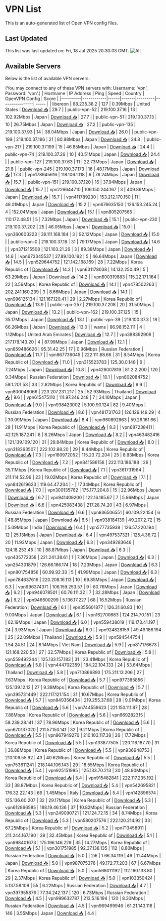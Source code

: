 # VPN List

This is an auto-generated list of Open VPN config files.

## Last Updated

This list was last updated on: Fri, 18 Jul 2025 20:30:03 GMT.
![Alt](https://repobeats.axiom.co/api/embed/186b98318ef1479477931607c1ad7d823f12451f.svg "Repobeats analytics image")

## Available Servers

Below is the list of available VPN servers:

(You may connect to any of these VPN servers with: Username: 'vpn', Password: 'vpn'.)
| Hostname | IP Address | Ping | Speed | Country | OpenVPN Config | Score |
|----------|------------|------|-------|---------|----------------| ----- |
| libereon | 68.235.38.2 | 127 | 0.39Mbps | United States | [Download 📥](./configs/server_0_US.ovpn) | 29.7 |
| public-vpn-52 | 219.100.37.16 | 13 | 102.92Mbps | Japan | [Download 📥](./configs/server_1_JP.ovpn) | 27.7 |
| public-vpn-51 | 219.100.37.13 | 10 | 26.75Mbps | Japan | [Download 📥](./configs/server_2_JP.ovpn) | 27.2 |
| public-vpn-135 | 219.100.37.93 | 14 | 38.04Mbps | Japan | [Download 📥](./configs/server_3_JP.ovpn) | 26.0 |
| public-vpn-199 | 219.100.37.196 | 21 | 80.98Mbps | Japan | [Download 📥](./configs/server_4_JP.ovpn) | 24.8 |
| public-vpn-217 | 219.100.37.199 | 15 | 46.85Mbps | Japan | [Download 📥](./configs/server_5_JP.ovpn) | 24.4 |
| public-vpn-74 | 219.100.37.26 | 10 | 40.51Mbps | Japan | [Download 📥](./configs/server_6_JP.ovpn) | 24.4 |
| public-vpn-127 | 219.100.37.63 | 11 | 22.73Mbps | Japan | [Download 📥](./configs/server_7_JP.ovpn) | 21.8 |
| public-vpn-245 | 219.100.37.173 | 16 | 48.17Mbps | Japan | [Download 📥](./configs/server_8_JP.ovpn) | 17.3 |
| vpn178945616 | 118.106.1.118 | 6 | 78.24Mbps | Japan | [Download 📥](./configs/server_9_JP.ovpn) | 15.7 |
| public-vpn-151 | 219.100.37.120 | 16 | 37.94Mbps | Japan | [Download 📥](./configs/server_10_JP.ovpn) | 15.7 |
| vpn226644710 | 106.150.244.167 | 3 | 409.89Mbps | Japan | [Download 📥](./configs/server_11_JP.ovpn) | 15.7 |
| vpn411789230 | 153.212.170.150 | 11 | 48.01Mbps | Japan | [Download 📥](./configs/server_12_JP.ovpn) | 15.2 |
| vpn676635150 | 126.153.245.24 | 4 | 152.04Mbps | Japan | [Download 📥](./configs/server_13_JP.ovpn) | 15.1 |
| vpn805207565 | 110.172.48.51 | 5 | 7.32Mbps | Japan | [Download 📥](./configs/server_14_JP.ovpn) | 15.1 |
| public-vpn-230 | 219.100.37.202 | 25 | 46.05Mbps | Japan | [Download 📥](./configs/server_15_JP.ovpn) | 15.0 |
| vpn360603223 | 39.111.168.184 | 3 | 92.12Mbps | Japan | [Download 📥](./configs/server_16_JP.ovpn) | 15.0 |
| public-vpn-0 | 219.100.37.18 | 31 | 79.17Mbps | Japan | [Download 📥](./configs/server_17_JP.ovpn) | 14.6 |
| vpn371215508 | 121.103.21.26 | 3 | 89.38Mbps | Japan | [Download 📥](./configs/server_18_JP.ovpn) | 14.6 |
| vpn673345537 | 27.89.100.192 | 5 | 46.64Mbps | Japan | [Download 📥](./configs/server_19_JP.ovpn) | 14.5 |
| vpn529644752 | 121.142.168.169 | 28 | 7.22Mbps | Korea Republic of | [Download 📥](./configs/server_20_KR.ovpn) | 14.2 |
| vpn631178038 | 14.132.250.49 | 5 | 63.29Mbps | Japan | [Download 📥](./configs/server_21_JP.ovpn) | 14.2 |
| vpn800319883 | 115.22.171.164 | 22 | 3.56Mbps | Korea Republic of | [Download 📥](./configs/server_22_KR.ovpn) | 14.1 |
| vpn478502263 | 202.241.160.239 | 3 | 8.66Mbps | Japan | [Download 📥](./configs/server_23_JP.ovpn) | 14.1 |
| vpn996125134 | 121.167.120.41 | 29 | 2.27Mbps | Korea Republic of | [Download 📥](./configs/server_24_KR.ovpn) | 13.9 |
| public-vpn-257 | 219.100.37.208 | 20 | 31.50Mbps | Japan | [Download 📥](./configs/server_25_JP.ovpn) | 13.2 |
| public-vpn-162 | 219.100.37.125 | 15 | 35.17Mbps | Japan | [Download 📥](./configs/server_26_JP.ovpn) | 13.1 |
| public-vpn-39 | 219.100.37.3 | 18 | 66.26Mbps | Japan | [Download 📥](./configs/server_27_JP.ovpn) | 13.0 |
| wams | 86.98.152.111 | 4 | 1.12Mbps | United Arab Emirates | [Download 📥](./configs/server_28_AE.ovpn) | 12.7 |
| vpn388392909 | 217.178.143.20 | 4 | 87.99Mbps | Japan | [Download 📥](./configs/server_29_JP.ovpn) | 12.1 |
| vpn859486626 | 95.31.42.25 | 17 | 0.96Mbps | Russian Federation | [Download 📥](./configs/server_30_RU.ovpn) | 11.7 |
| vpn867736045 | 222.111.88.66 | 31 | 8.54Mbps | Korea Republic of | [Download 📥](./configs/server_31_KR.ovpn) | 11.0 |
| vpn315523783 | 125.30.0.148 | 6 | 7.24Mbps | Japan | [Download 📥](./configs/server_32_JP.ovpn) | 10.8 |
| vpn429007819 | 81.2.2.200 | 120 | 9.34Mbps | Russian Federation | [Download 📥](./configs/server_33_RU.ovpn) | 10.1 |
| vpn802084752 | 59.1.201.53 | 33 | 2.82Mbps | Korea Republic of | [Download 📥](./configs/server_34_KR.ovpn) | 9.9 |
| vpn800048066 | 223.207.231.217 | 25 | 52.93Mbps | Thailand | [Download 📥](./configs/server_35_TH.ovpn) | 9.6 |
| vpn615475110 | 111.97.246.248 | 7 | 34.10Mbps | Japan | [Download 📥](./configs/server_36_JP.ovpn) | 9.0 |
| vpn938423002 | 5.100.90.124 | 82 | 9.40Mbps | Russian Federation | [Download 📥](./configs/server_37_RU.ovpn) | 8.6 |
| vpn481731763 | 126.129.149.29 | 4 | 30.09Mbps | Japan | [Download 📥](./configs/server_38_JP.ovpn) | 8.4 |
| vpn960892863 | 59.26.161.66 | 28 | 11.91Mbps | Korea Republic of | [Download 📥](./configs/server_39_KR.ovpn) | 8.3 |
| vpn687238411 | 42.125.187.241 | 8 | 8.26Mbps | Japan | [Download 📥](./configs/server_40_JP.ovpn) | 8.2 |
| vpn463482416 | 121.139.109.120 | 31 | 29.84Mbps | Korea Republic of | [Download 📥](./configs/server_41_KR.ovpn) | 8.0 |
| vpn318363507 | 222.102.88.20 | 29 | 8.44Mbps | Korea Republic of | [Download 📥](./configs/server_42_KR.ovpn) | 7.3 |
| vpn160972052 | 115.23.72.204 | 25 | 8.83Mbps | Korea Republic of | [Download 📥](./configs/server_43_KR.ovpn) | 7.2 |
| vpn841586158 | 222.113.186.188 | 29 | 35.11Mbps | Korea Republic of | [Download 📥](./configs/server_44_KR.ovpn) | 7.1 |
| vpn361731964 | 211.114.52.99 | 23 | 19.02Mbps | Korea Republic of | [Download 📥](./configs/server_45_KR.ovpn) | 7.1 |
| vpn842619623 | 119.64.47.204 | - | 17.34Mbps | Korea Republic of | [Download 📥](./configs/server_46_KR.ovpn) | 7.0 |
| vpn300135762 | 175.177.204.8 | 15 | 22.96Mbps | Japan | [Download 📥](./configs/server_47_JP.ovpn) | 6.7 |
| vpn941409200 | 122.16.185.67 | 7 | 5.96Mbps | Japan | [Download 📥](./configs/server_48_JP.ovpn) | 6.6 |
| vpn425083438 | 217.28.74.20 | 43 | 6.97Mbps | Russian Federation | [Download 📥](./configs/server_49_RU.ovpn) | 6.6 |
| vpn936506551 | 60.109.22.154 | 6 | 48.85Mbps | Japan | [Download 📥](./configs/server_50_JP.ovpn) | 6.5 |
| vpn938184139 | 49.207.2.72 | 15 | 5.09Mbps | India | [Download 📥](./configs/server_51_IN.ovpn) | 6.4 |
| vpn577735938 | 126.57.220.194 | 12 | 25.13Mbps | Japan | [Download 📥](./configs/server_52_JP.ovpn) | 6.4 |
| vpn497537321 | 125.4.36.72 | 20 | 11.93Mbps | Japan | [Download 📥](./configs/server_53_JP.ovpn) | 6.3 |
| vpn349283646 | 124.18.253.45 | 10 | 88.87Mbps | Japan | [Download 📥](./configs/server_54_JP.ovpn) | 6.3 |
| vpn435772358 | 221.241.38.61 | 1 | 7.36Mbps | Japan | [Download 📥](./configs/server_55_JP.ovpn) | 6.3 |
| vpn254301879 | 126.66.166.174 | 18 | 7.23Mbps | Japan | [Download 📥](./configs/server_56_JP.ovpn) | 6.3 |
| vpn801754856 | 60.99.92.33 | 5 | 41.99Mbps | Japan | [Download 📥](./configs/server_57_JP.ovpn) | 6.3 |
| vpn784637616 | 220.208.16.113 | 10 | 69.85Mbps | Japan | [Download 📥](./configs/server_58_JP.ovpn) | 6.3 |
| vpn996374371 | 106.159.253.57 | 9 | 80.76Mbps | Japan | [Download 📥](./configs/server_59_JP.ovpn) | 6.2 |
| vpn946078501 | 60.76.111.32 | 7 | 32.28Mbps | Japan | [Download 📥](./configs/server_60_JP.ovpn) | 6.2 |
| vpn946600299 | 5.136.17.227 | 68 | 16.52Mbps | Russian Federation | [Download 📥](./configs/server_61_RU.ovpn) | 6.1 |
| vpn355601877 | 126.31.60.83 | 10 | 9.00Mbps | Japan | [Download 📥](./configs/server_62_JP.ovpn) | 6.1 |
| vpn162700683 | 124.214.70.151 | 23 | 62.19Mbps | Japan | [Download 📥](./configs/server_63_JP.ovpn) | 6.0 |
| vpn559438019 | 119.173.41.197 | 24 | 3.93Mbps | Japan | [Download 📥](./configs/server_64_JP.ovpn) | 6.0 |
| vpn924828159 | 49.49.186.194 | 25 | 22.09Mbps | Thailand | [Download 📥](./configs/server_65_TH.ovpn) | 5.9 |
| vpn594544754 | 1.54.24.51 | 24 | 8.14Mbps | Viet Nam | [Download 📥](./configs/server_66_VN.ovpn) | 5.9 |
| vpn817176673 | 121.168.220.53 | 27 | 32.57Mbps | Korea Republic of | [Download 📥](./configs/server_67_KR.ovpn) | 5.8 |
| vpn559492244 | 125.133.157.183 | 31 | 23.41Mbps | Korea Republic of | [Download 📥](./configs/server_68_KR.ovpn) | 5.8 |
| vpn444702359 | 184.22.104.133 | 24 | 53.64Mbps | Thailand | [Download 📥](./configs/server_69_TH.ovpn) | 5.8 |
| vpn710866893 | 175.211.13.206 | 27 | 7.63Mbps | Korea Republic of | [Download 📥](./configs/server_70_KR.ovpn) | 5.7 |
| vpn977385856 | 125.139.12.12 | 27 | 9.38Mbps | Korea Republic of | [Download 📥](./configs/server_71_KR.ovpn) | 5.7 |
| vpn395731449 | 222.117.121.154 | 31 | 10.67Mbps | Korea Republic of | [Download 📥](./configs/server_72_KR.ovpn) | 5.7 |
| vpn849356434 | 219.255.37.68 | 28 | 9.01Mbps | Korea Republic of | [Download 📥](./configs/server_73_KR.ovpn) | 5.6 |
| vpn744559623 | 221.150.111.87 | 28 | 7.88Mbps | Korea Republic of | [Download 📥](./configs/server_74_KR.ovpn) | 5.6 |
| vpn669282315 | 58.239.28.141 | 37 | 78.96Mbps | Korea Republic of | [Download 📥](./configs/server_75_KR.ovpn) | 5.6 |
| vpn670137020 | 211.57.150.141 | 32 | 9.21Mbps | Korea Republic of | [Download 📥](./configs/server_76_KR.ovpn) | 5.5 |
| vpn967949276 | 210.103.117.38 | 26 | 17.72Mbps | Korea Republic of | [Download 📥](./configs/server_77_KR.ovpn) | 5.5 |
| vpn133877505 | 220.116.187.70 | 31 | 36.88Mbps | Korea Republic of | [Download 📥](./configs/server_78_KR.ovpn) | 5.5 |
| vpn936948753 | 210.106.55.92 | 43 | 40.62Mbps | Korea Republic of | [Download 📥](./configs/server_79_KR.ovpn) | 5.5 |
| vpn753611241 | 218.144.106.143 | 29 | 18.55Mbps | Korea Republic of | [Download 📥](./configs/server_80_KR.ovpn) | 5.4 |
| vpn925151985 | 125.133.70.213 | 30 | 48.90Mbps | Korea Republic of | [Download 📥](./configs/server_81_KR.ovpn) | 5.4 |
| vpn915482841 | 222.117.235.192 | 33 | 38.87Mbps | Korea Republic of | [Download 📥](./configs/server_82_KR.ovpn) | 5.4 |
| vpn542695821 | 176.32.22.143 | 69 | 1.45Mbps | Italy | [Download 📥](./configs/server_83_IT.ovpn) | 5.4 |
| vpn142896574 | 125.136.60.207 | 32 | 29.17Mbps | Korea Republic of | [Download 📥](./configs/server_84_KR.ovpn) | 5.3 |
| vpn612866585 | 188.19.46.136 | 37 | 10.82Mbps | Russian Federation | [Download 📥](./configs/server_85_RU.ovpn) | 5.3 |
| vpn249090721 | 121.124.72.15 | 34 | 8.74Mbps | Korea Republic of | [Download 📥](./configs/server_86_KR.ovpn) | 5.3 |
| vpn580207576 | 222.120.214.92 | 33 | 67.25Mbps | Korea Republic of | [Download 📥](./configs/server_87_KR.ovpn) | 5.2 |
| vpn713458911 | 211.244.167.190 | 39 | 32.45Mbps | Korea Republic of | [Download 📥](./configs/server_88_KR.ovpn) | 5.1 |
| vpn998401673 | 175.196.146.229 | 35 | 14.27Mbps | Korea Republic of | [Download 📥](./configs/server_89_KR.ovpn) | 5.1 |
| vpn301751985 | 92.37.138.135 | 112 | 8.80Mbps | Russian Federation | [Download 📥](./configs/server_90_RU.ovpn) | 5.0 |
| 2i6 | 1.66.34.119 | 49 | 11.44Mbps | Japan | [Download 📥](./configs/server_91_JP.ovpn) | 5.0 |
| vpn987075376 | 49.172.77.203 | 67 | 6.67Mbps | Korea Republic of | [Download 📥](./configs/server_92_KR.ovpn) | 5.0 |
| vpn568011192 | 112.160.133.80 | 29 | 2.37Mbps | Korea Republic of | [Download 📥](./configs/server_93_KR.ovpn) | 5.0 |
| vpn103350424 | 5.137.58.109 | 55 | 6.22Mbps | Russian Federation | [Download 📥](./configs/server_94_RU.ovpn) | 4.7 |
| vpn397955876 | 77.34.242.137 | 120 | 6.73Mbps | Russian Federation | [Download 📥](./configs/server_95_RU.ovpn) | 4.5 |
| vpn999632787 | 213.5.16.194 | 120 | 8.30Mbps | Russian Federation | [Download 📥](./configs/server_96_RU.ovpn) | 4.5 |
| vpn969499946 | 61.21.143.118 | 146 | 3.55Mbps | Japan | [Download 📥](./configs/server_97_JP.ovpn) | 4.4 |
